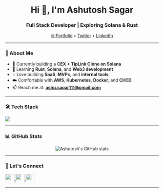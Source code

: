 <h1 align="center">Hi 👋, I'm Ashutosh Sagar</h1>
<h3 align="center">Full Stack Developer | Exploring Solana & Rust</h3>

<p align="center">
  <a href="https://ashutoshsagar.com" target="_blank">🌐 Portfolio</a> •
  <a href="https://twitter.com/sagar11ashutosh" target="_blank">Twitter</a> •
  <a href="https://linkedin.com/in/ashutosh-sagar-4b2612185/" target="_blank">LinkedIn</a>
</p>

---

### 🚀 About Me

- 🔭 Currently building a **CEX + TipLink Clone on Solana**
- 🧠 Learning **Rust**, **Solana**, and **Web3 development**
- 💡 Love building **SaaS**, **MVPs**, and **internal tools**
- ☁️ Comfortable with **AWS**, **Kubernetes**, **Docker**, and **CI/CD**
- 📫 Reach me at: **ashu.sagar111@gmail.com**

---

### 🛠️ Tech Stack

<p align="left">
  <img src="https://skillicons.dev/icons?i=ts,js,react,nextjs,nodejs,express,postgres,mongodb,tailwind,docker,kubernetes,aws,linux,git" />
</p>

---

### 📊 GitHub Stats

<p align="center">
  <img src="https://github-readme-stats.vercel.app/api?username=thecurioussailor&show_icons=true&hide_title=true&count_private=true&theme=radical" alt="Ashutosh's GitHub stats" />
</p>

---

### 🤝 Let's Connect

<p align="left">
  <a href="https://twitter.com/sagar11ashutosh" target="blank">
    <img align="center" src="https://skillicons.dev/icons?i=twitter" height="30" />
  </a>
  <a href="https://linkedin.com/in/ashutosh-sagar-4b2612185/" target="blank">
    <img align="center" src="https://skillicons.dev/icons?i=linkedin" height="30" />
  </a>
  <a href="mailto:ashu.sagar111@gmail.com" target="blank">
    <img align="center" src="https://skillicons.dev/icons?i=gmail" height="30" />
  </a>
</p>

---
